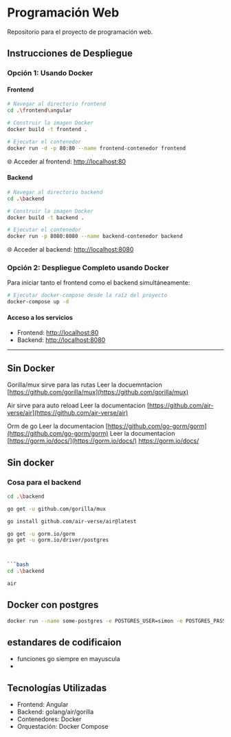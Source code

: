 # Programación Web

Repositorio para el proyecto de programación web.

## Instrucciones de Despliegue

### Opción 1: Usando Docker

#### Frontend

```bash
# Navegar al directorio frontend
cd .\frontend\angular

# Construir la imagen Docker
docker build -t frontend .

# Ejecutar el contenedor
docker run -d -p 80:80 --name frontend-contenedor frontend
```

🌐 Acceder al frontend: [http://localhost:80](http://localhost:80)

#### Backend

```bash
# Navegar al directorio backend
cd .\backend

# Construir la imagen Docker
docker build -t backend .

# Ejecutar el contenedor
docker run -p 8080:8080 --name backend-contenedor backend
```

🌐 Acceder al backend: [http://localhost:8080](http://localhost:8080)

### Opción 2: Despliegue Completo usando Docker

Para iniciar tanto el frontend como el backend simultáneamente:

```bash
# Ejecutar docker-compose desde la raíz del proyecto
docker-compose up -d
```

#### Acceso a los servicios
- Frontend: [http://localhost:80](http://localhost:80)
- Backend: [http://localhost:8080](http://localhost:8080)

---



## Sin Docker
Gorilla/mux sirve para las rutas
Leer la docuemntacion [https://github.com/gorilla/mux](https://github.com/gorilla/mux)


Air sirve para auto reload
Leer la documentacion [https://github.com/air-verse/air](https://github.com/air-verse/air)


Orm de go 
Leer la documentacion [https://github.com/go-gorm/gorm](https://github.com/go-gorm/gorm)
Leer la documentacion [https://gorm.io/docs/](https://gorm.io/docs/)
https://gorm.io/docs/


## Sin docker
### Cosa para el backend

```bash
cd .\backend

go get -u github.com/gorilla/mux

go install github.com/air-verse/air@latest   

go get -u gorm.io/gorm
go get -u gorm.io/driver/postgres



```bash
cd .\backend

air
```




## Docker con postgres 
```bash
docker run --name some-postgres -e POSTGRES_USER=simon -e POSTGRES_PASSWORD=simonpepe -p 5432:5432 -d postgres

```





## estandares de codificaion 
- funciones go siempre en mayuscula 
- 


## Tecnologías Utilizadas
- Frontend: Angular
- Backend: golang/air/gorilla
- Contenedores: Docker
- Orquestación: Docker Compose
